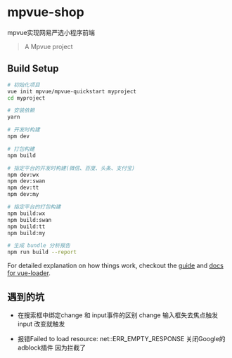 # mpvue-shop
mpvue实现网易严选小程序前端

> A Mpvue project

## Build Setup

``` bash
# 初始化项目
vue init mpvue/mpvue-quickstart myproject
cd myproject

# 安装依赖
yarn

# 开发时构建
npm dev

# 打包构建
npm build

# 指定平台的开发时构建(微信、百度、头条、支付宝)
npm dev:wx
npm dev:swan
npm dev:tt
npm dev:my

# 指定平台的打包构建
npm build:wx
npm build:swan
npm build:tt
npm build:my

# 生成 bundle 分析报告
npm run build --report
```

For detailed explanation on how things work, checkout the [guide](http://vuejs-templates.github.io/webpack/) and [docs for vue-loader](http://vuejs.github.io/vue-loader).


## 遇到的坑
- 在搜索框中绑定change 和 input事件的区别
  change  输入框失去焦点触发
  input 改变就触发

- 报错Failed to load resource: net::ERR_EMPTY_RESPONSE
    关闭Google的adblock插件  因为拦截了